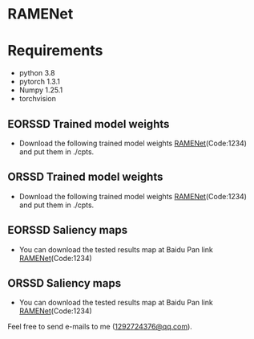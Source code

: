 # RAMENet
# Requirements
* python 3.8
* pytorch 1.3.1
* Numpy 1.25.1
* torchvision

## EORSSD Trained model weights
*  Download the following trained model weights [RAMENet](https://pan.baidu.com/s/16Hcq48qO2OHaJdK8-karOA)(Code:1234) and put them in ./cpts.
## ORSSD Trained model weights
*  Download the following trained model weights [RAMENet](https://pan.baidu.com/s/19G4bCekIdHCHB9akpH55vw)(Code:1234) and put them in ./cpts.
## EORSSD Saliency maps
* You can download the tested results map at Baidu Pan link [RAMENet](https://pan.baidu.com/s/1u5_FROKbKfhqzljaH7kMyg)(Code:1234)
## ORSSD Saliency maps
* You can download the tested results map at Baidu Pan link [RAMENet](https://pan.baidu.com/s/1d6pu3kHihhKUO1G3pUBUSA)(Code:1234)

Feel free to send e-mails to me (1292724376@qq.com).
